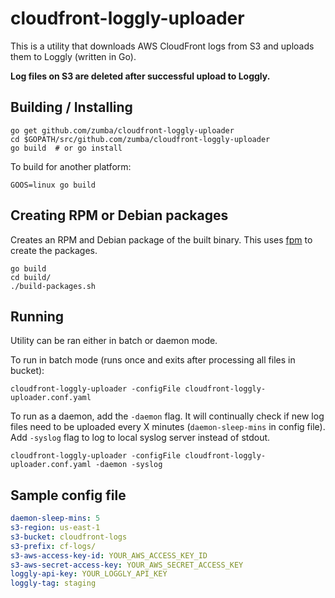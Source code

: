 # cloudfront-loggly-uploader

This is a utility that downloads AWS CloudFront logs from S3 and uploads them to Loggly (written in Go). 

**Log files on S3 are deleted after successful upload to Loggly.**

## Building / Installing

```shell
go get github.com/zumba/cloudfront-loggly-uploader
cd $GOPATH/src/github.com/zumba/cloudfront-loggly-uploader
go build  # or go install
```

To build for another platform:
```shell
GOOS=linux go build
```

## Creating RPM or Debian packages

Creates an RPM and Debian package of the built binary. This uses [fpm](https://github.com/jordansissel/fpm) to create the packages.

```shell
go build
cd build/
./build-packages.sh
```

## Running

Utility can be ran either in batch or daemon mode.

To run in batch mode (runs once and exits after processing all files in bucket):

```shell
cloudfront-loggly-uploader -configFile cloudfront-loggly-uploader.conf.yaml
```

To run as a daemon, add the `-daemon` flag. It will continually check if new log files need to
be uploaded every X minutes (`daemon-sleep-mins` in config file). Add `-syslog` flag to log to
local syslog server instead of stdout.

```shell
cloudfront-loggly-uploader -configFile cloudfront-loggly-uploader.conf.yaml -daemon -syslog
```

## Sample config file

```yaml
daemon-sleep-mins: 5
s3-region: us-east-1
s3-bucket: cloudfront-logs
s3-prefix: cf-logs/
s3-aws-access-key-id: YOUR_AWS_ACCESS_KEY_ID
s3-aws-secret-access-key: YOUR_AWS_SECRET_ACCESS_KEY
loggly-api-key: YOUR_LOGGLY_API_KEY
loggly-tag: staging
```
